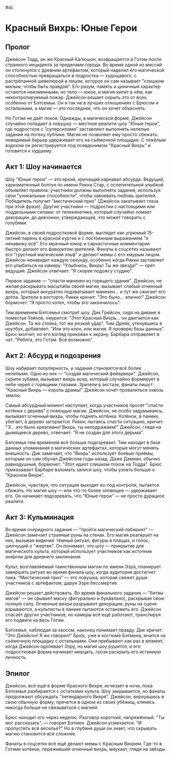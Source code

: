 #dc

# Красный Вихрь: Юные Герои

## Пролог

Джейсон Тодд, он же Красный Капюшон, возвращается в Готэм после странного инцидента за пределами города. Во время одной из миссий он столкнулся с древним артефактом, который наделил его магической способностью превращаться в подростка — худощавого, с растрёпанной шевелюрой и лицом, которое он сам называет "слишком милым, чтобы быть правдой". Его разум, память и циничный характер остаются неизменными, но тело — юное, и магия кипит в нём, как неконтролируемый пожар. Джейсон решает скрыть это от всех, особенно от Бэтсемьи. Он и так не в лучших отношениях с Брюсом и остальными, а магия — это последнее, что он хочет объяснять.

Но Готэм не даёт покоя. Однажды, в магической форме, Джейсон случайно попадает в ловушку — местное реалити-шоу "Юные герои", где подростков с "суперсилами" заставляют выполнять нелепые задания на потеху публике. Магия не позволяет ему просто сбежать: невидимый барьер удерживает его на съёмочной площадке. С тяжёлым вздохом он регистрируется под псевдонимом "Красный Вихрь" и готовится к худшему.

## Акт 1: Шоу начинается

Шоу "Юные герои" — это яркий, кричащий карнавал абсурда. Ведущий, харизматичный болтун по имени Рикки Стар, с ослепительной улыбкой объявляет правила: участники должны выполнять задания, используя свои "уникальные способности", чтобы завоевать любовь зрителей. Победитель получит "мистический приз" (Джейсон закатывает глаза при этой фразе). Другие участники — подростки с настоящими или поддельными силами: от телекинетика, который случайно ломает декорации, до девчонки, утверждающей, что может говорить с голубями.

Джейсон, в своей подростковой форме, выглядит как угрюмый 15-летний парень в красной куртке и с постоянным выражением "я ненавижу всё". Его мрачный юмор и саркастичные комментарии быстро делают его фаворитом зрителей. Фанаты в соцсетях называют его "грустный магический эльф" и делают мемы с его хмурым лицом. Джейсон ненавидит каждую секунду, особенно когда Рикки заставляет его улыбаться на камеру. "Улыбнись, Вихрь! Ты же звезда!" — орёт ведущий. Джейсон отвечает: "Я скорее подожгу студию".

Первое задание — "спасти манекен из горящего здания". Джейсон, не желая раскрывать масштабы своей магии, вызывает слабый огненный вихрь, который аккуратно подхватывает манекен... и тут же сжигает его дотла. Зрители в восторге, Рикки кричит: "Это было... эпично!" Джейсон бормочет: "Я просто хотел, чтобы это закончилось".

Тем временем Бэтсемья смотрит шоу. Дик Грейсон, сидя на диване в поместье Уэйнов, хмурится: "Этот Красный Вихрь... он двигается как Джейсон. Та же стойка, тот же резкий удар". Тим Дрейк, уткнувшись в ноутбук, добавляет: "Или это клон, или магия. Я проверю базы данных". Брюс молчит, но его взгляд прикован к экрану. Барбара отправляет в чат: "Ребята, это Готэм. Всё возможно".

## Акт 2: Абсурд и подозрения

Шоу набирает популярность, и задания становятся всё более нелепыми. Одно из них — "создай магический фейерверк". Джейсон, скрипя зубами, вызывает вихрь искр, который случайно формирует в небе череп с горящими глазами. Зрители в экстазе, фанаты пишут: "Красный Вихрь — король драмы!" Джейсон хочет провалиться сквозь землю.

Самый абсурдный момент наступает, когда участников просят "спасти котёнка с дерева" с помощью магии. Джейсон, не особо задумываясь, вызывает огненный вихрь, чтобы поднять котёнка. Котёнок, в панике, убегает, а дерево загорается. Рикки, пытаясь спасти ситуацию, кричит: "Э... это было креативно! Вихрь, ты неподражаем!" Джейсон, глядя на дымящееся дерево, отвечает: "Я не создан для этого дерьма".

Бэтсемья тем временем всё больше подозревает. Тим находит в базе данных упоминания о магических артефактах, которые могут менять внешность. Дик замечает, что "Вихрь" использует боевые приёмы, которым он сам обучал Джейсона годы назад. Даже Дамиан, обычно равнодушный, бормочет: "Этот идиот слишком похож на Тодда". Брюс приказывает Барбаре взломать записи шоу, чтобы узнать больше о "Красном Вихре".

Джейсон, чувствуя, что ситуация выходит из-под контроля, пытается сбежать. Но магия шоу — или что-то более зловещее — удерживает его. Он начинает подозревать, что "Юные герои" — не просто дурацкое реалити.

## Акт 3: Кульминация

Во время очередного задания — "пройти магический лабиринт" — Джейсон замечает странные руны на стенах. Его магия реагирует на них, вызывая видения: тёмный ритуал, фигуры в плащах, и голос, шепчущий о "жертве". Он понимает, что шоу — прикрытие для магического культа, который использует участников как источник энергии для древнего заклинания.

Культ, возглавляемый таинственным магом по имени Эзра, планирует завершить ритуал во время финала шоу, когда аудитория достигнет пика. "Мистический приз" — это ловушка, которая свяжет души участников с артефактом, даруя Эзре бессмертие.

Джейсон решает действовать. Во время финального задания — "битвы магов" — он срывает маску (фигурально и буквально), раскрывая свою полную силу. Огненные вихри разрывают декорации, руны на сцене взрываются, а культисты в панике пытаются остановить его. Джейсон спасает других участников, но камеры всё ещё работают, транслируя его подвиги на весь Готэм.

Бэтсемья, наблюдая за хаосом, наконец понимает правду. Дик кричит: "Это Джейсон! Я же говорил!" Брюс, уже в костюме Бэтмена, мчится на съёмочную площадку с остальными. Они прибывают как раз в момент, когда Джейсон одолевает Эзру, но магия шоу рушится, и его подростковая форма начинает мерцать, грозя раскрыть его истинную личность.

## Эпилог

Джейсон, всё ещё в форме Красного Вихря, исчезает в ночи, пока Бэтсемья разбирается с остатками культа. Шоу закрывается, но фанаты продолжают обсуждать "легендарного Вихря". Джейсон, вернувшись в свою обычную форму, прячется в одном из своих убежищ, клянясь никогда больше не связываться с магией.

Брюс находит его через неделю. Разговор короткий, напряжённый. "Ты мог рассказать", — говорит Бэтмен. Джейсон усмехается: "И пропустить всё веселье?" Но в глубине души он знает, что скрывать магию становится всё сложнее.

Фанаты в соцсетях всё ещё делают мемы с Красным Вихрем. Где-то в Готэме котёнок, переживший огненный вихрь, мяукает, глядя на звёзды.

